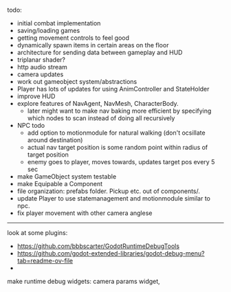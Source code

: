 todo:
* initial combat implementation
* saving/loading games
* getting movement controls to feel good
* dynamically spawn items in certain areas on the floor
* architecture for sending data between gameplay and HUD
* triplanar shader? 
* http audio stream
* camera updates
* work out gameobject system/abstractions
* Player has lots of updates for using AnimController and StateHolder
* improve HUD
* explore features of NavAgent, NavMesh, CharacterBody. 
    * later might want to make nav baking more efficient by specifying which nodes to scan instead of doing all recursively
* NPC todo
    * add option to motionmodule for natural walking (don't ocsillate around destination)
    * actual nav target position is some random point within radius of target position
    * enemy goes to player, moves towards, updates target pos every 5 sec
* make GameObject system testable 
* make Equipable a Component
* file organization: prefabs folder. Pickup etc. out of components/. 
* update Player to use statemanagement and motionmodule similar to npc. 
* fix player movement with other camera anglese


-----
look at some plugins:
* https://github.com/bbbscarter/GodotRuntimeDebugTools
* https://github.com/godot-extended-libraries/godot-debug-menu?tab=readme-ov-file
* 


make runtime debug widgets: camera params widget, 